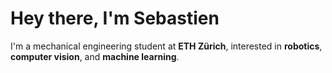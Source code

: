 # Hey there, I'm Sebastien

I'm a mechanical engineering student at **ETH Zürich**, interested in **robotics**, **computer vision**, and **machine learning**.
